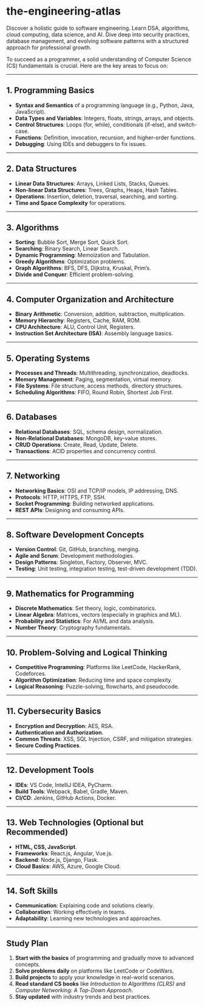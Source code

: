# the-engineering-atlas

Discover a holistic guide to software engineering. Learn DSA, algorithms, cloud computing, data science, and AI. Dive deep into security practices, database management, and evolving software patterns with a structured approach for professional growth.

To succeed as a programmer, a solid understanding of Computer Science (CS) fundamentals is crucial. Here are the key areas to focus on:

---

## 1. Programming Basics

- **Syntax and Semantics** of a programming language (e.g., Python, Java, JavaScript).  
- **Data Types and Variables**: Integers, floats, strings, arrays, and objects.  
- **Control Structures**: Loops (for, while), conditionals (if-else), and switch-case.  
- **Functions**: Definition, invocation, recursion, and higher-order functions.  
- **Debugging**: Using IDEs and debuggers to fix issues.

---

## 2. Data Structures

- **Linear Data Structures**: Arrays, Linked Lists, Stacks, Queues.  
- **Non-linear Data Structures**: Trees, Graphs, Heaps, Hash Tables.  
- **Operations**: Insertion, deletion, traversal, searching, and sorting.  
- **Time and Space Complexity** for operations.

---

## 3. Algorithms

- **Sorting**: Bubble Sort, Merge Sort, Quick Sort.  
- **Searching**: Binary Search, Linear Search.  
- **Dynamic Programming**: Memoization and Tabulation.  
- **Greedy Algorithms**: Optimization problems.  
- **Graph Algorithms**: BFS, DFS, Dijkstra, Kruskal, Prim’s.  
- **Divide and Conquer**: Efficient problem-solving.

---

## 4. Computer Organization and Architecture

- **Binary Arithmetic**: Conversion, addition, subtraction, multiplication.  
- **Memory Hierarchy**: Registers, Cache, RAM, ROM.  
- **CPU Architecture**: ALU, Control Unit, Registers.  
- **Instruction Set Architecture (ISA)**: Assembly language basics.

---

## 5. Operating Systems

- **Processes and Threads**: Multithreading, synchronization, deadlocks.  
- **Memory Management**: Paging, segmentation, virtual memory.  
- **File Systems**: File structure, access methods, directory structures.  
- **Scheduling Algorithms**: FIFO, Round Robin, Shortest Job First.

---

## 6. Databases

- **Relational Databases**: SQL, schema design, normalization.  
- **Non-Relational Databases**: MongoDB, key-value stores.  
- **CRUD Operations**: Create, Read, Update, Delete.  
- **Transactions**: ACID properties and concurrency control.

---

## 7. Networking

- **Networking Basics**: OSI and TCP/IP models, IP addressing, DNS.  
- **Protocols**: HTTP, HTTPS, FTP, SSH.  
- **Socket Programming**: Building networked applications.  
- **REST APIs**: Designing and consuming APIs.

---

## 8. Software Development Concepts

- **Version Control**: Git, GitHub, branching, merging.  
- **Agile and Scrum**: Development methodologies.  
- **Design Patterns**: Singleton, Factory, Observer, MVC.  
- **Testing**: Unit testing, integration testing, test-driven development (TDD).

---

## 9. Mathematics for Programming

- **Discrete Mathematics**: Set theory, logic, combinatorics.  
- **Linear Algebra**: Matrices, vectors (especially in graphics and ML).  
- **Probability and Statistics**: For AI/ML and data analysis.  
- **Number Theory**: Cryptography fundamentals.

---

## 10. Problem-Solving and Logical Thinking

- **Competitive Programming**: Platforms like LeetCode, HackerRank, Codeforces.  
- **Algorithm Optimization**: Reducing time and space complexity.  
- **Logical Reasoning**: Puzzle-solving, flowcharts, and pseudocode.

---

## 11. Cybersecurity Basics

- **Encryption and Decryption**: AES, RSA.  
- **Authentication and Authorization**.  
- **Common Threats**: XSS, SQL Injection, CSRF, and mitigation strategies.  
- **Secure Coding Practices**.

---

## 12. Development Tools

- **IDEs**: VS Code, IntelliJ IDEA, PyCharm.  
- **Build Tools**: Webpack, Babel, Gradle, Maven.  
- **CI/CD**: Jenkins, GitHub Actions, Docker.

---

## 13. Web Technologies (Optional but Recommended)

- **HTML, CSS, JavaScript**.  
- **Frameworks**: React.js, Angular, Vue.js.  
- **Backend**: Node.js, Django, Flask.  
- **Cloud Basics**: AWS, Azure, Google Cloud.

---

## 14. Soft Skills

- **Communication**: Explaining code and solutions clearly.  
- **Collaboration**: Working effectively in teams.  
- **Adaptability**: Learning new technologies and approaches.

---

## Study Plan

1. **Start with the basics** of programming and gradually move to advanced concepts.  
2. **Solve problems daily** on platforms like LeetCode or CodeWars.  
3. **Build projects** to apply your knowledge in real-world scenarios.  
4. **Read standard CS books** like _Introduction to Algorithms (CLRS)_ and _Computer Networking: A Top-Down Approach_.  
5. **Stay updated** with industry trends and best practices.
